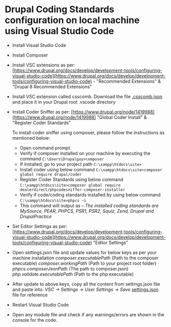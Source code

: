 # Drupal Coding Standards configuration on local machine using Visual Studio Code

- Install Visual Studio Code

- Install Composer

- Install VSC extensions as per: [https://www.drupal.org/docs/develop/development-tools/configuring-visual-studio-code](https://www.drupal.org/docs/develop/development-tools/configuring-visual-studio-code)  - &quot;Recommended Extensions&quot; &amp; &quot;Drupal 8 Recommended Extensions&quot;

- Install VSC extension called csscomb. Download the file [.csscomb.json](https://raw.githubusercontent.com/sdemi/drupal-docs/master/assets/.csscomb.json) and place it in your Drupal root .vscode directory

- Install Coder Sniffer as per: [https://www.drupal.org/node/1419988](https://www.drupal.org/node/1419988) &quot;Global Coder Install&quot; &amp; &quot;Register Coder Standards&quot;

  To install coder sniffer using composer, please follow the instructions as mentioned below:
  - Open command prompt
  - Verify if composer installed on your machine by executing the command
`C:\Users\Drupalguy>composer`
  - If installed, go to your project path
`C:\xampp\htdocs\site>`
  - Install coder using below command
`C:\xampp\htdocs\site>composer global require drupal/coder`
  - Register Coder Standards using below command
`C:\xampp\htdocs\site>composer global require dealerdirect/phpcodesniffer-composer-installer`
  - Verify if code/coding standards installed by using below command
`C:\xampp\htdocs\site>phpcs –i`
  - This command will output as –
_The installed coding standards are MySource, PEAR, PHPCS, PSR1, PSR2, Squiz, Zend, Drupal and DrupalPractice_

- Set Editor Settings as per: [https://www.drupal.org/docs/develop/development-tools/configuring-visual-studio-code](https://www.drupal.org/docs/develop/development-tools/configuring-visual-studio-code)  &quot;Editor Settings&quot;

- Open settings.json file and update values for below keys as per your machine installation
_composer.executablePath_ (Path to the composer executable)
_composer.workingPath_ (Path to your project root folder)
_phpcs.composerJsonPath_ (The path to composer.json)
_php.validate.executablePath_ (Path to the php executable)

- After update to above keys, copy all the content from settings.json file and paste into:
_VSC -> Settings -> User Settings -> Save_
[settings.json](https://github.com/sdemi/drupal-docs/raw/master/assets/settings.json) file for reference

- Restart Visual Studio Code

- Open any module file and check if any warnings/errors are shown in the console for the code.
